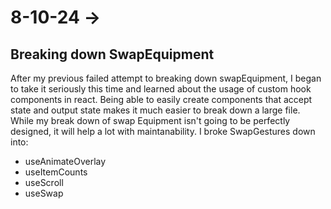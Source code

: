 # 8-10-24 -> 
## Breaking down SwapEquipment
After my previous failed attempt to breaking down swapEquipment, I began to take it seriously this time and learned about the usage of custom hook components in react. Being able to easily create components that accept state and output state makes it much easier to break down a large file. While my break down of swap Equipment isn't going to be perfectly designed, it will help a lot with maintanability. I broke SwapGestures down into:
- useAnimateOverlay
- useItemCounts
- useScroll
- useSwap